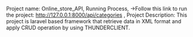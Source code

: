 Project name: Online_store_API,
Running Process,
->Follow this link to run the project: http://127.0.0.1:8000/api/categories ,
Project Description: This project is laravel based framework that retrieve data in XML format and apply CRUD operation by using THUNDERCLIENT.

